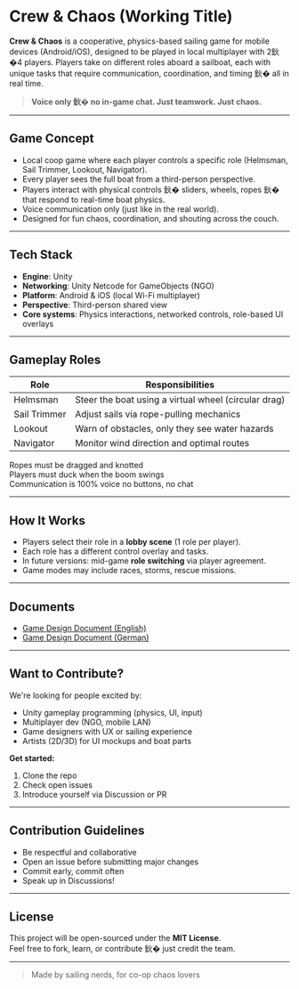 # Crew & Chaos (Working Title)

**Crew & Chaos** is a cooperative, physics-based sailing game for mobile devices (Android/iOS), designed to be played in local multiplayer with 2鈥�4 players. Players take on different roles aboard a sailboat, each with unique tasks that require communication, coordination, and timing 鈥� all in real time.

> **Voice only 鈥� no in-game chat. Just teamwork. Just chaos.**

---

##  Game Concept

- Local coop game where each player controls a specific role (Helmsman, Sail Trimmer, Lookout, Navigator).
- Every player sees the full boat from a third-person perspective.
- Players interact with physical controls 鈥� sliders, wheels, ropes 鈥� that respond to real-time boat physics.
- Voice communication only (just like in the real world).
- Designed for fun chaos, coordination, and shouting across the couch.

---

##  Tech Stack

- **Engine**: Unity
- **Networking**: Unity Netcode for GameObjects (NGO)
- **Platform**: Android & iOS (local Wi-Fi multiplayer)
- **Perspective**: Third-person shared view
- **Core systems**: Physics interactions, networked controls, role-based UI overlays

---

##  Gameplay Roles

| Role        | Responsibilities                                      |
|-------------|-------------------------------------------------------|
| Helmsman    | Steer the boat using a virtual wheel (circular drag) |
| Sail Trimmer| Adjust sails via rope-pulling mechanics               |
| Lookout     | Warn of obstacles, only they see water hazards       |
| Navigator   | Monitor wind direction and optimal routes            |

 Ropes must be dragged and knotted  
 Players must duck when the boom swings  
 Communication is 100% voice no buttons, no chat

---

##  How It Works

- Players select their role in a **lobby scene** (1 role per player).
- Each role has a different control overlay and tasks.
- In future versions: mid-game **role switching** via player agreement.
- Game modes may include races, storms, rescue missions.

---

##  Documents

-  [Game Design Document (English)](./docs/crew_and_chaos_gdd_en.docx)
-  [Game Design Document (German)](./docs/crew_and_chaos_gdd_de.docx)

---

## Want to Contribute?

We're looking for people excited by:
- Unity gameplay programming (physics, UI, input)
- Multiplayer dev (NGO, mobile LAN)
- Game designers with UX or sailing experience
- Artists (2D/3D) for UI mockups and boat parts

 **Get started:**
1. Clone the repo
2. Check open issues
3. Introduce yourself via Discussion or PR

---

##  Contribution Guidelines

- Be respectful and collaborative
- Open an issue before submitting major changes
- Commit early, commit often
- Speak up in Discussions!

---

##  License

This project will be open-sourced under the **MIT License**.  
Feel free to fork, learn, or contribute 鈥� just credit the team.

---

> Made by sailing nerds, for co-op chaos lovers
